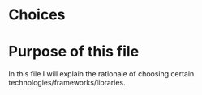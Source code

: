 Choices
=======

# Purpose of this file
In this file I will explain the rationale of choosing certain technologies/frameworks/libraries.